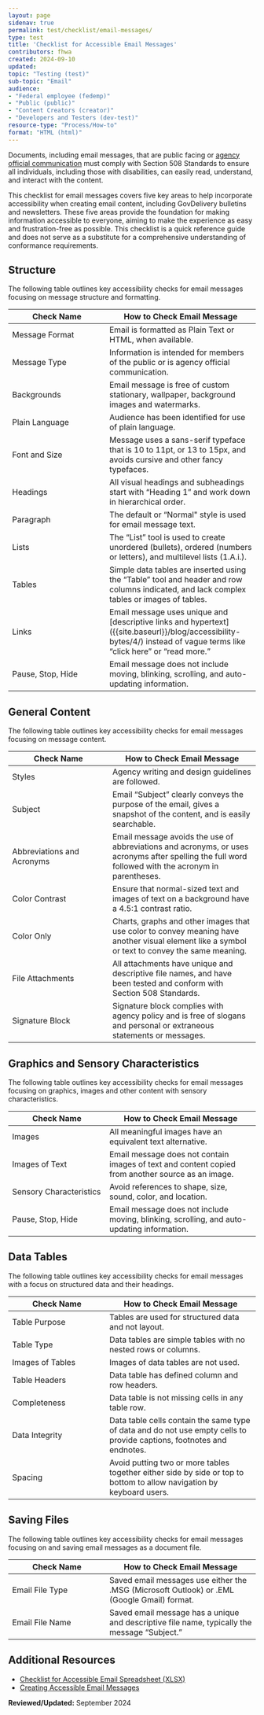 ```yaml
---
layout: page
sidenav: true
permalink: test/checklist/email-messages/
type: test
title: 'Checklist for Accessible Email Messages'
contributors: fhwa
created: 2024-09-10
updated: 
topic: "Testing (test)"
sub-topic: "Email"
audience:
- "Federal employee (fedemp)"
- "Public (public)"
- "Content Creators (creator)"
- "Developers and Testers (dev-test)"
resource-type: "Process/How-to"
format: "HTML (html)"
---
```

Documents, including email messages, that are public facing or [agency official communication]({{site.baseurl}}/content/glossary/#agency-official-communications) must comply with Section 508 Standards to ensure all individuals, including those with disabilities, can easily read, understand, and interact with the content.

This checklist for email messages covers five key areas to help incorporate accessibility when creating email content, including GovDelivery bulletins and newsletters. These five areas provide the foundation for making information accessible to everyone, aiming to make the experience as easy and frustration-free as possible. This checklist is a quick reference guide and does not serve as a substitute for a comprehensive understanding of conformance requirements.

## Structure
The following table outlines key accessibility checks for email messages focusing on message structure and formatting.

<table class="usa-table usa-table--borderless">
  <thead>
    <tr>
      <th scope="col" style="min-width:182px">Check Name</th>
      <th scope="col">How to Check Email Message</th>
    </tr>
  </thead>
  <tbody>
    <tr>
      <td>Message Format</td>
      <td>Email is formatted as Plain Text or HTML, when available.</td>
    </tr>
    <tr>
      <td>Message Type</td>
      <td>Information is intended for members of the public or is agency official communication.</td>
    </tr>
    <tr>
      <td>Backgrounds</td>
      <td>Email message is free of custom stationary, wallpaper, background images and watermarks.</td>
    </tr>
    <tr>
      <td>Plain Language</td>
      <td>Audience has been identified for use of plain language.</td>
    </tr>
    <tr>
      <td>Font and Size</td>
      <td>Message uses a sans-serif typeface that is 10 to 11pt, or 13 to 15px, and avoids cursive and other fancy typefaces.</td>
    </tr>
    <tr>
      <td>Headings</td>
      <td>All visual headings and subheadings start with “Heading 1” and work down in hierarchical order.</td>
    </tr>
    <tr>
      <td>Paragraph</td>
      <td>The default or “Normal" style is used for email message text.</td>
    </tr>
    <tr>
      <td>Lists</td>
      <td>The “List” tool is used to create unordered (bullets), ordered (numbers or letters), and multilevel lists (1.A.i.).</td>
    </tr>
    <tr>
      <td>Tables</td>
      <td>Simple data tables are inserted using the “Table” tool and header and row columns indicated, and lack complex tables or images of tables.</td>
    </tr>
    <tr>
      <td>Links</td>
      <td>Email message uses unique and [descriptive links and hypertext]({{site.baseurl}}/blog/accessibility-bytes/4/) instead of vague terms like “click here” or “read more.”</td>
    </tr>
    <tr>
      <td>Pause, Stop, Hide</td>
      <td>Email message does not include moving, blinking, scrolling, and auto-updating information.</td>
    </tr>    
  </tbody>
</table>

## General Content
The following table outlines key accessibility checks for email messages focusing on message content.

<table class="usa-table usa-table--borderless">
  <thead>
    <tr>
      <th scope="col" style="min-width:182px">Check Name</th>
      <th scope="col">How to Check Email Message</th>
    </tr>
  </thead>
  <tbody>
    <tr>
      <td>Styles</td>
      <td>Agency writing and design guidelines are followed.</td>
    </tr>
    <tr>
      <td>Subject</td>
      <td>Email “Subject” clearly conveys the purpose of the email, gives a snapshot of the content, and is easily searchable.</td>
    </tr>
    <tr>
      <td>Abbreviations and Acronyms</td>
      <td>Email message avoids the use of abbreviations and acronyms, or uses acronyms after spelling the full word followed with the acronym in parentheses.</td>
    </tr>
    <tr>
      <td>Color Contrast</td>
      <td>Ensure that normal-sized text and images of text on a background have a 4.5:1 contrast ratio.</td>
    </tr>
    <tr>
      <td>Color Only</td>
      <td>Charts, graphs and other images that use color to convey meaning have another visual element like a symbol or text to convey the same meaning.</td>
    </tr>
    <tr>
      <td>File Attachments</td>
      <td>All attachments have unique and descriptive file names, and have been tested and conform with Section 508 Standards.</td>
    </tr>
    <tr>
      <td>Signature Block</td>
      <td>Signature block complies with agency policy and is free of slogans and personal or extraneous statements or messages.</td>
    </tr>
  </tbody>
</table>

## Graphics and Sensory Characteristics
The following table outlines key accessibility checks for email messages focusing on graphics, images and other content with sensory characteristics. 

<table class="usa-table usa-table--borderless">
  <thead>
    <tr>
      <th scope="col" style="min-width:182px">Check Name</th>
      <th scope="col">How to Check Email Message</th>
    </tr>
  </thead>
  <tbody>
    <tr>
      <td>Images</td>
      <td>All meaningful images have an equivalent text alternative.</td>
    </tr>
    <tr>
      <td>Images of Text</td>
      <td>Email message does not contain images of text and content copied from another source as an image.</td>
    </tr>
    <tr>
      <td>Sensory Characteristics</td>
      <td>Avoid references to shape, size, sound, color, and location.</td>
    </tr>
    <tr>
      <td>Pause, Stop, Hide</td>
      <td>Email message does not include moving, blinking, scrolling, and auto-updating information.</td>
    </tr>
  </tbody>
</table>

## Data Tables
The following table outlines key accessibility checks for email messages with a focus on structured data and their headings.

<table class="usa-table usa-table--borderless">
  <thead>
    <tr>
      <th scope="col" style="min-width:182px">Check Name</th>
      <th scope="col">How to Check Email Message</th>
    </tr>
  </thead>
  <tbody>
    <tr>
      <td>Table Purpose</td>
      <td>Tables are used for structured data and not layout.</td>
    </tr>
    <tr>
      <td>Table Type</td>
      <td>Data tables are simple tables with no nested rows or columns.</td>
    </tr>
    <tr>
      <td>Images of Tables</td>
      <td>Images of data tables are not used.</td>
    </tr>
    <tr>
      <td>Table Headers</td>
      <td>Data table has defined column and row headers.</td>
    </tr>
    <tr>
      <td>Completeness</td>
      <td>Data table is not missing cells in any table row.</td>
    </tr>
    <tr>
      <td>Data Integrity</td>
      <td>Data table cells contain the same type of data and do not use empty cells to provide captions, footnotes and endnotes.</td>
    </tr>
    <tr>
      <td>Spacing</td>
      <td>Avoid putting two or more tables together either side by side or top to bottom to allow navigation by keyboard users.</td>
    </tr>
  </tbody>
</table>

## Saving Files
The following table outlines key accessibility checks for email messages focusing on and saving email messages as a document file.

<table class="usa-table usa-table--borderless">
  <thead>
    <tr>
      <th scope="col" style="min-width:182px">Check Name</th>
      <th scope="col">How to Check Email Message</th>
    </tr>
  </thead>
  <tbody>
    <tr>
      <td>Email File Type</td>
      <td>Saved email messages use either the .MSG (Microsoft Outlook) or .EML (Google Gmail) format.</td>
    </tr>
    <tr>
      <td>Email File Name</td>
      <td>Saved email message has a unique and descriptive file name, typically the message “Subject.”</td>
    </tr>
  </tbody>
</table>

## Additional Resources 
* [Checklist for Accessible Email Spreadsheet (XLSX)](https://assets.section508.gov/files/.xlsx)
* [Creating Accessible Email Messages]({{site.baseurl}}/create/email-messages/)

**Reviewed/Updated:** September 2024
